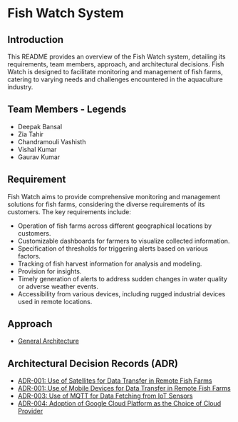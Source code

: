 # Fish Watch System

## Introduction
This README provides an overview of the Fish Watch system, detailing its requirements, team members, approach, and architectural decisions. Fish Watch is designed to facilitate monitoring and management of fish farms, catering to varying needs and challenges encountered in the aquaculture industry.

## Team Members - Legends
- Deepak Bansal
- Zia Tahir
- Chandramouli Vashisth
- Vishal Kumar
- Gaurav Kumar

## Requirement
Fish Watch aims to provide comprehensive monitoring and management solutions for fish farms, considering the diverse requirements of its customers. The key requirements include:
- Operation of fish farms across different geographical locations by customers.
- Customizable dashboards for farmers to visualize collected information.
- Specification of thresholds for triggering alerts based on various factors.
- Tracking of fish harvest information for analysis and modeling.
- Provision for insights.
- Timely generation of alerts to address sudden changes in water quality or adverse weather events.
- Accessibility from various devices, including rugged industrial devices used in remote locations.

## Approach
- [General Architecture](./Solution/GeneralArchitecture.md)

## Architectural Decision Records (ADR)
- [ADR-001: Use of Satellites for Data Transfer in Remote Fish Farms](ADR/ADR-001:%20Use%20of%20Satellites%20for%20Data%20Transfer%20in%20Remote%20Fish%20Farms.md)
- [ADR-001: Use of Mobile Devices for Data Transfer in Remote Fish Farms](ADR/ADR-001:%20FUse%20Fof%20FMobile%20FDevices%20Ffor%20FData%20FTransfer%20Fin%20FRemote%20FFish%20FFarms.md)
- [ADR-003: Use of MQTT for Data Fetching from IoT Sensors](ADR/ADR-003:%20Use%20of%20MQTT%20for%20Data%20Fetching%20from%20IoT%20Sensors.md)
- [ADR-004: Adoption of Google Cloud Platform as the Choice of Cloud Provider](ADR/ADR-004:%20Adoption%20of%20Google%20Cloud%20Platform%20as%20the%20Choice%20of%20Cloud%20Provider.md)